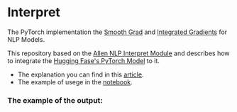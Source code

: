 # Interpret

The PyTorch implementation the [Smooth Grad](https://arxiv.org/pdf/1706.03825.pdf) and [Integrated Gradients](https://arxiv.org/pdf/1703.01365.pdf) for NLP Models.

This repository based on the [Allen NLP Interpret Module](https://github.com/allenai/allennlp/tree/master/allennlp/interpret) and describes how to integrate the [Hugging Fase's PyTorch Model](https://huggingface.co/transformers/) to it. 

* The explanation you can find in this [article](). 
* The example of usege in the [notebook](https://github.com/koren-v/Interpret/blob/master/usage_example.ipynb).

### The example of the output:

